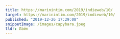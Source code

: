 ```yaml
---
title: https://marinintim.com/2019/indieweb/10/
target: https://marinintim.com/2019/indieweb/10/
published: "2019-12-26 17:29:08"
snippetImage: /images/capybara.jpeg
tldr: Лайк
---
```


